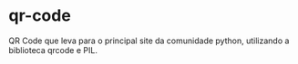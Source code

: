 # qr-code
QR Code que leva para o principal site da comunidade python, utilizando a biblioteca qrcode e PIL.
